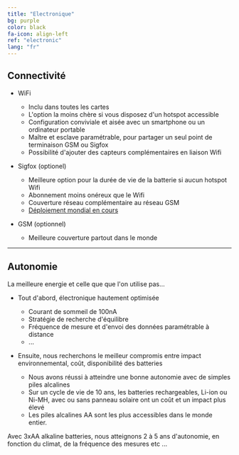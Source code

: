 ```yaml
---
title: "Electronique"
bg: purple
color: black
fa-icon: align-left
ref: "electronic"
lang: "fr"
---
```



## Connectivité

- WiFi
  * Inclu dans toutes les cartes
  * L'option la moins chère si vous disposez d'un hotspot accessible
  * Configuration conviviale et aisée avec un smartphone ou un ordinateur portable
  * Maître et esclave paramétrable, pour partager un seul point de terminaison GSM ou Sigfox
  * Possibilité d'ajouter des capteurs complémentaires en liaison Wifi

- Sigfox (optionel)
  * Meilleure option pour la durée de vie de la batterie si aucun hotspot Wifi
  * Abonnement moins onéreux que le Wifi
  * Couverture réseau complémentaire au réseau GSM
  * [Déploiement mondial en cours](https://www.sigfox.com/en/coverage)

- GSM (optionnel)
  * Meilleure couverture partout dans le monde

-------------------------
  
## Autonomie

La meilleure energie et celle que que l'on utilise pas...

- Tout d'abord, électronique hautement optimisée
  * Courant de sommeil de 100nA
  * Stratégie de recherche d'équilibre
  * Fréquence de mesure et d'envoi des données paramétrable à distance
  * ...

- Ensuite, nous recherchons le meilleur compromis entre impact environnemental, coût, disponibilité des batteries
  * Nous avons réussi à atteindre une bonne autonomie avec de simples piles alcalines
  * Sur un cycle de vie de 10 ans, les batteries rechargeables, Li-ion ou Ni-MH, avec ou sans panneau solaire ont un coût et un impact plus élevé
  * Les piles alcalines AA sont les plus accessibles dans le monde entier.
  
Avec 3xAA alkaline batteries, nous atteignons 2 à 5 ans d'autonomie, en fonction du climat, de la fréquence des mesures etc ...
